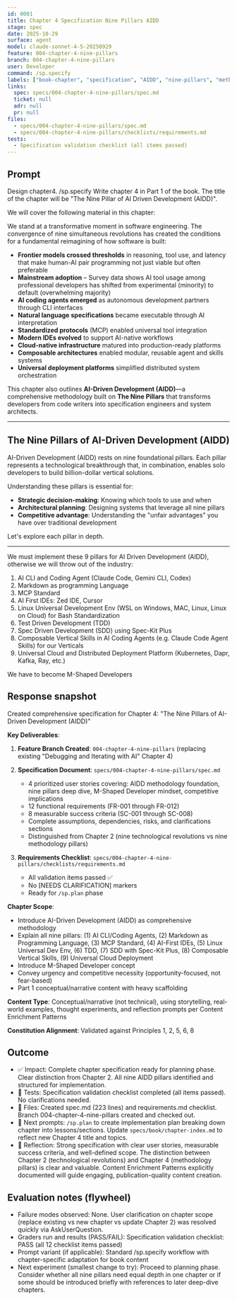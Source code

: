 ```yaml
---
id: 0001
title: Chapter 4 Specification Nine Pillars AIDD
stage: spec
date: 2025-10-29
surface: agent
model: claude-sonnet-4-5-20250929
feature: 004-chapter-4-nine-pillars
branch: 004-chapter-4-nine-pillars
user: Developer
command: /sp.specify
labels: ["book-chapter", "specification", "AIDD", "nine-pillars", "methodology", "Part-1"]
links:
  spec: specs/004-chapter-4-nine-pillars/spec.md
  ticket: null
  adr: null
  pr: null
files:
  - specs/004-chapter-4-nine-pillars/spec.md
  - specs/004-chapter-4-nine-pillars/checklists/requirements.md
tests:
  - Specification validation checklist (all items passed)
---
```


## Prompt

Design chapter4. /sp.specify Write chapter 4 in Part 1 of the book. The title of the chapter will be "The Nine Pillar of AI Driven Development (AIDD)".

We will cover the following material in this chapter:

We stand at a transformative moment in software engineering. The convergence of nine simultaneous revolutions has created the conditions for a fundamental reimagining of how software is built:

* **Frontier models crossed thresholds** in reasoning, tool use, and latency that make human-AI pair programming not just viable but often preferable
* **Mainstream adoption** – Survey data shows AI tool usage among professional developers has shifted from experimental (minority) to default (overwhelming majority)
* **AI coding agents emerged** as autonomous development partners through CLI interfaces
* **Natural language specifications** became executable through AI interpretation
* **Standardized protocols** (MCP) enabled universal tool integration
* **Modern IDEs evolved** to support AI-native workflows
* **Cloud-native infrastructure** matured into production-ready platforms
* **Composable architectures** enabled modular, reusable agent and skills systems
* **Universal deployment platforms** simplified distributed system orchestration

This chapter also outlines **AI-Driven Development (AIDD)**—a comprehensive methodology built on **The Nine Pillars** that transforms developers from code writers into specification engineers and system architects.

---

## The Nine Pillars of AI-Driven Development (AIDD)

AI-Driven Development (AIDD) rests on nine foundational pillars. Each pillar represents a technological breakthrough that, in combination, enables solo developers to build billion-dollar vertical solutions.

Understanding these pillars is essential for:
- **Strategic decision-making**: Knowing which tools to use and when
- **Architectural planning**: Designing systems that leverage all nine pillars
- **Competitive advantage**: Understanding the "unfair advantages" you have over traditional development

Let's explore each pillar in depth.

---

We must implement these 9 pillars for AI Driven Development (AIDD), otherwise we will throw out of the industry:

1. AI CLI and Coding Agent (Claude Code, Gemini CLI, Codex)
2. Markdown as programming Language
3. MCP Standard
4. AI First IDEs: Zed IDE, Cursor
5. Linux Universal Development Env (WSL on Windows, MAC, Linux, Linux on Cloud) for Bash Standardization
6. Test Driven Development (TDD)
7. Spec Driven Development (SDD) using Spec-Kit Plus
8. Composable Vertical Skills in AI Coding Agents (e.g. Claude Code Agent Skills) for our Verticals
9. Universal Cloud and Distributed Deployment Platform (Kubernetes, Dapr, Kafka, Ray, etc.)

We have to become M-Shaped Developers

## Response snapshot

Created comprehensive specification for Chapter 4: "The Nine Pillars of AI-Driven Development (AIDD)"

**Key Deliverables**:

1. **Feature Branch Created**: `004-chapter-4-nine-pillars` (replacing existing "Debugging and Iterating with AI" Chapter 4)

2. **Specification Document**: `specs/004-chapter-4-nine-pillars/spec.md`
   - 4 prioritized user stories covering: AIDD methodology foundation, nine pillars deep dive, M-Shaped Developer mindset, competitive implications
   - 12 functional requirements (FR-001 through FR-012)
   - 8 measurable success criteria (SC-001 through SC-008)
   - Complete assumptions, dependencies, risks, and clarifications sections
   - Distinguished from Chapter 2 (nine technological revolutions vs nine methodology pillars)

3. **Requirements Checklist**: `specs/004-chapter-4-nine-pillars/checklists/requirements.md`
   - All validation items passed ✅
   - No [NEEDS CLARIFICATION] markers
   - Ready for `/sp.plan` phase

**Chapter Scope**:
- Introduce AI-Driven Development (AIDD) as comprehensive methodology
- Explain all nine pillars: (1) AI CLI/Coding Agents, (2) Markdown as Programming Language, (3) MCP Standard, (4) AI-First IDEs, (5) Linux Universal Dev Env, (6) TDD, (7) SDD with Spec-Kit Plus, (8) Composable Vertical Skills, (9) Universal Cloud Deployment
- Introduce M-Shaped Developer concept
- Convey urgency and competitive necessity (opportunity-focused, not fear-based)
- Part 1 conceptual/narrative content with heavy scaffolding

**Content Type**: Conceptual/narrative (not technical), using storytelling, real-world examples, thought experiments, and reflection prompts per Content Enrichment Patterns

**Constitution Alignment**: Validated against Principles 1, 2, 5, 6, 8

## Outcome

- ✅ Impact: Complete chapter specification ready for planning phase. Clear distinction from Chapter 2. All nine AIDD pillars identified and structured for implementation.
- 🧪 Tests: Specification validation checklist completed (all items passed). No clarifications needed.
- 📁 Files: Created spec.md (223 lines) and requirements.md checklist. Branch 004-chapter-4-nine-pillars created and checked out.
- 🔁 Next prompts: `/sp.plan` to create implementation plan breaking down chapter into lessons/sections. Update `specs/book/chapter-index.md` to reflect new Chapter 4 title and topics.
- 🧠 Reflection: Strong specification with clear user stories, measurable success criteria, and well-defined scope. The distinction between Chapter 2 (technological revolutions) and Chapter 4 (methodology pillars) is clear and valuable. Content Enrichment Patterns explicitly documented will guide engaging, publication-quality content creation.

## Evaluation notes (flywheel)

- Failure modes observed: None. User clarification on chapter scope (replace existing vs new chapter vs update Chapter 2) was resolved quickly via AskUserQuestion.
- Graders run and results (PASS/FAIL): Specification validation checklist: PASS (all 12 checklist items passed)
- Prompt variant (if applicable): Standard /sp.specify workflow with chapter-specific adaptation for book content
- Next experiment (smallest change to try): Proceed to planning phase. Consider whether all nine pillars need equal depth in one chapter or if some should be introduced briefly with references to later deep-dive chapters.
